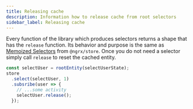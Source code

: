 ```yaml
---
title: Releasing cache
description: Information how to release cache from root selectors
sidebar_label: Releasing cache
---
```


Every function of the library which produces selectors returns a shape that has the `release` function.
Its behavior and purpose is the same as
[Memoized Selectors](https://ngrx.io/guide/store/selectors#resetting-memoized-selectors) from `@ngrx/store`.
Once you do not need a selector simply call `release` to reset the cached entity.

```ts
const selectUser = rootEntity(selectUserState);
store
  .select(selectUser, 1)
  .subsribe(user => {
    // ...some activity
    selectUser.release();
  });
```
